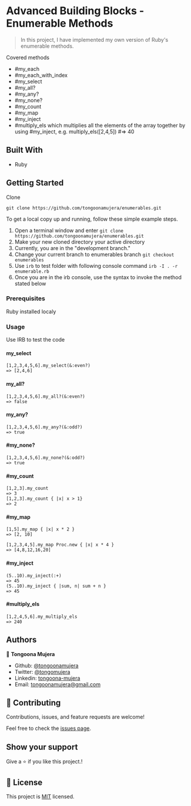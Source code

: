 # Advanced Building Blocks - Enumerable Methods

> In this project, I have  implemented my own version of Ruby's enumerable methods.

Covered methods

- #my_each
- #my_each_with_index
- #my_select
- #my_all?
- #my_any?
- #my_none?
- #my_count
- #my_map
- #my_inject
- #multiply_els which multiplies all the elements of the array together by using #my_inject, e.g. multiply_els([2,4,5]) #=> 40

## Built With

- Ruby

## Getting Started

Clone

```git
git clone https://github.com/tongoonamujera/enumerables.git
```

To get a local copy up and running, follow these simple example steps.


1. Open a terminal window and enter `git clone https://github.com/tongoonamujera/enumerables.git`
2. Make your new cloned directory your active directory
3. Currently, you are in the "development branch."
4. Change your current branch to enumerables branch `git checkout enumerables`
5. Use `irb` to test folder with following console command `irb -I . -r enumerable.rb`
6. Once you are in the irb console, use the syntax to invoke the method stated below

### Prerequisites

Ruby installed localy

### Usage

Use IRB to test the code
#### my_select

```irb
[1,2,3,4,5,6].my_select(&:even?)
=> [2,4,6]
```

#### my_all?

```irb
[1,2,3,4,5,6].my_all?(&:even?)
=> false
```

#### my_any?

```irb
[1,2,3,4,5,6].my_any?(&:odd?)
=> true
```

#### #my_none?

```irb
[1,2,3,4,5,6].my_none?(&:odd?)
=> true
```

#### #my_count

```irb
[1,2,3].my_count
=> 3
[1,2,3].my_count { |x| x > 1}
=> 2
```

#### #my_map

```irb
[1,5].my_map { |x| x * 2 }
=> [2, 10]

[1,2,3,4,5].my_map Proc.new { |x| x * 4 }
=> [4,8,12,16,20]
```

#### #my_inject

```irb
(5..10).my_inject(:+)
=> 45
(5..10).my_inject { |sum, n| sum + n }
=> 45
```

#### #multiply_els

```irb
[1,2,4,5,6].my_multiply_els
=> 240
```


## Authors
👤 **Tongoona Mujera**

- Github: [@tongoonamujera](https://github.com/tongoonamujera)
- Twitter: [@tongomujera](https://twitter.com/tongomujera)
- Linkedin: [tongoona-mujera](https://www.linkedin.com/in/tongoona-mujera-125604162/)
- Email:  tongoonamujera@gmail.com

## 🤝 Contributing

Contributions, issues, and feature requests are welcome!

Feel free to check the [issues page](../../issues/).

## Show your support

Give a ⭐️ if you like this project.!

## 📝 License

This project is [MIT](./MIT.md) licensed.


